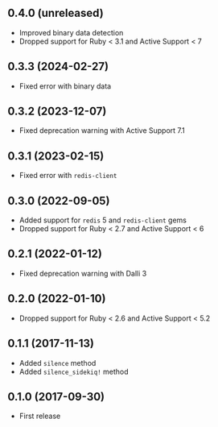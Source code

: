 ## 0.4.0 (unreleased)

- Improved binary data detection
- Dropped support for Ruby < 3.1 and Active Support < 7

## 0.3.3 (2024-02-27)

- Fixed error with binary data

## 0.3.2 (2023-12-07)

- Fixed deprecation warning with Active Support 7.1

## 0.3.1 (2023-02-15)

- Fixed error with `redis-client`

## 0.3.0 (2022-09-05)

- Added support for `redis` 5 and `redis-client` gems
- Dropped support for Ruby < 2.7 and Active Support < 6

## 0.2.1 (2022-01-12)

- Fixed deprecation warning with Dalli 3

## 0.2.0 (2022-01-10)

- Dropped support for Ruby < 2.6 and Active Support < 5.2

## 0.1.1 (2017-11-13)

- Added `silence` method
- Added `silence_sidekiq!` method

## 0.1.0 (2017-09-30)

- First release
